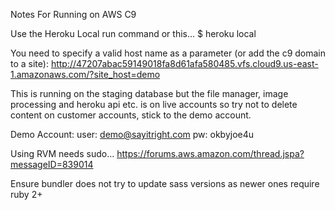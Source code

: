 Notes For Running on AWS C9

Use the Heroku Local run command or this...
$ heroku local

You need to specify a valid host name as a parameter (or add the c9 domain to a site):
http://47207abac59149018fa8d61afa580485.vfs.cloud9.us-east-1.amazonaws.com/?site_host=demo

This is running on the staging database but the file manager, image processing and heroku api etc.
is on live accounts so try not to delete content on customer accounts, stick to the demo account.

Demo Account:
user: demo@sayitright.com
pw: okbyjoe4u

Using RVM needs sudo...
https://forums.aws.amazon.com/thread.jspa?messageID=839014

Ensure bundler does not try to update sass versions as newer ones require ruby 2+




